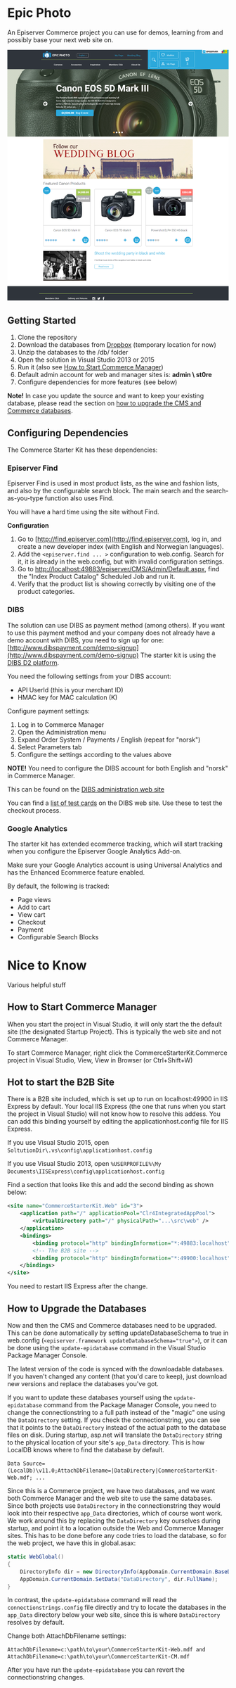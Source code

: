 # Epic Photo
An Episerver Commerce project you can use for demos, learning from and possibly base your next web site on.

![Start Page](https://raw.githubusercontent.com/BVNetwork/CommerceStarterKit/master/doc/img/screenshots/readme-start-page.png)

## Getting Started
1. Clone the repository
2. Download the databases from [Dropbox](https://www.dropbox.com/s/4smd57o2hc7t8c3/db.zip?dl=0) (temporary location for now) 
3. Unzip the databases to the /db/ folder
4. Open the solution in Visual Studio 2013 or 2015
5. Run it (also see [How to Start Commerce Manager](#how-to-start-commerce-manager))
6. Default admin account for web and manager sites is: **admin \ st0re**
7. Configure dependencies for more features (see below)

**Note!** In case you update the source and want to keep your existing database, please read the section on [how to upgrade the CMS and Commerce databases](#how-to-upgrade-the-databases).

## Configuring Dependencies
The Commerce Starter Kit has these dependencies:

### Episerver Find
Episerver Find is used in most product lists, as the wine and fashion lists, and also by the configurable search block. The main search and the search-as-you-type function also uses Find.

You will have a hard time using the site without Find.

**Configuration**

1. Go to [http://find.episerver.com](http://find.episerver.com), log in, and create a new developer index (with English and Norwegian languages).
2. Add the `<episerver.find ... >` configuration to web.config. Search for it, it is already in the web.config, but with invalid configuration settings. 
2. Go to [http://localhost:49883/episerver/CMS/Admin/Default.aspx](http://localhost:49883/episerver/CMS/Admin/Default.aspx "Admin mode"), find the "Index Product Catalog" Scheduled Job and run it.
3. Verify that the product list is showing correctly by visiting one of the product categories.

### DIBS
The solution can use DIBS as payment method (among others). If you want to use this payment method and your company does not already have a demo account with DIBS, you need to sign up for one: [http://www.dibspayment.com/demo-signup](http://www.dibspayment.com/demo-signup) The starter kit is using the [DIBS D2 platform](http://tech.dibspayment.com/dibs_payment_window).

You need the following settings from your DIBS account:

* API UserId (this is your merchant ID)
* HMAC key for MAC calculation (K)

Configure payment settings:

1. Log in to Commerce Manager
2. Open the Administration menu
3. Expand Order System / Payments / English (repeat for "norsk")
4. Select Parameters tab
5. Configure the settings according to the values above

**NOTE!** You need to configure the DIBS account for both English and "norsk" in Commerce Manager. 

This can be found on the [DIBS administration web site](https://payment.architrade.com/login/login.action)

You can find a [list of test cards](http://tech.dibspayment.com/toolbox/test_information_cards) on the DIBS web site. Use these to test the checkout process.

### Google Analytics
The starter kit has extended ecommerce tracking, which will start tracking when you configure the Episerver Google Analytics Add-on.

Make sure your Google Analytics account is using Universal Analytics and has the Enhanced Ecommerce feature enabled.

By default, the following is tracked:

* Page views
* Add to cart
* View cart
* Checkout
* Payment
* Configurable Search Blocks 

# Nice to Know
Various helpful stuff

## How to Start Commerce Manager
When you start the project in Visual Studio, it will only start the the default site (the designated Startup Project). This is typically the web site and not Commerce Manager.

To start Commerce Manager, right click the CommerceStarterKit.Commerce project in Visual Studio, View, View in Browser (or Ctrl+Shift+W)

## Hot to start the B2B Site
There is a B2B site included, which is set up to run on localhost:49900 in IIS Express by default. Your local IIS Express (the one that runs when you start the project in Visual Studio) will not know how to resolve this addess. You can add this binding yourself by editing the applicationhost.config file for IIS Express.

If you use Visual Studio 2015, open `SoltutionDir\.vs\config\applicationhost.config`

If you use Visual Studio 2013, open `%USERPROFILE%\My Documents\IISExpress\config\applicationhost.config`

Find a section that looks like this and add the second binding as shown below:
```xml
<site name="CommerceStarterKit.Web" id="3">
    <application path="/" applicationPool="Clr4IntegratedAppPool">
        <virtualDirectory path="/" physicalPath="...\src\web" />
    </application>
    <bindings>
        <binding protocol="http" bindingInformation="*:49883:localhost" />
        <!-- The B2B site -->
        <binding protocol="http" bindingInformation="*:49900:localhost" />
    </bindings>
</site>
```
You need to restart IIS Express after the change.

## How to Upgrade the Databases
Now and then the CMS and Commerce databases need to be upgraded. This can be done automatically by setting updateDatabaseSchema to true in web.config (`<episerver.framework updateDatabaseSchema="true">`), or it can be done using the `update-epidatabase` command in the Visual Studio Package Manager Console. 

The latest version of the code is synced with the downloadable databases. If you haven't changed any content (that you'd care to keep), just download new versions and replace the databases you've got.

If you want to update these databases yourself using the `update-epidatabase` command from the Package Manager Console, you need to change the connectionstring to a full path instead of the "magic" one using the `DataDirectory` setting. If you check the connectionstring, you can see that it points to the `DataDirectory` instead of the actual path to the database files on disk. During startup, asp.net will translate the `DataDirectory` string to the physical location of your site's `app_Data` directory. This is how LocalDB knows where to find the database by default.

	Data Source=(LocalDb)\v11.0;AttachDbFilename=|DataDirectory|CommerceStarterKit-Web.mdf; ... 

Since this is a Commerce project, we have two databases, and we want both Commerce Manager and the web site to use the same databases. Since both projects use `DataDirectory` in the connectionstring they would look into their respective `app_Data` directories, which of course wont work. We work around this by replacing the `DataDirectory` key ourselves during startup, and point it to a location outside the Web and Commerce Manager sites. This has to be done before any code tries to load the database, so for the web project, we have this in global.asax:

```c#
static WebGlobal()
{
    DirectoryInfo dir = new DirectoryInfo(AppDomain.CurrentDomain.BaseDirectory + @"\..\..\db\");
    AppDomain.CurrentDomain.SetData("DataDirectory", dir.FullName);
}

``` 

In contrast, the `update-epidatabase` command will read the `connectionstrings.config` file directly and try to locate the databases in the `app_Data` directory below your web site, since this is where `DataDirectory` resolves by default. 

Change both AttachDbFilename settings:

	AttachDbFilename=c:\path\to\your\CommerceStarterKit-Web.mdf and
	AttachDbFilename=c:\path\to\your\CommerceStarterKit-CM.mdf

After you have run the `update-epidatabase` you can revert the connectionstring changes.

